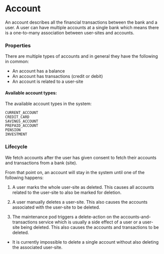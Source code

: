 # Account

An account describes all the financial transactions between the bank and a user. 
A user can have multiple accounts at a single bank which means there is a one-to-many association between user-sites and accounts.

### Properties 
There are multiple types of accounts and in general they have the following in common:
* An account has a balance
* An account has transactions (credit or debit)
* An account is related to a user-site

#### Available account types:
The available account types in the system:
```
CURRENT_ACCOUNT
CREDIT_CARD
SAVINGS_ACCOUNT
PREPAID_ACCOUNT
PENSION
INVESTMENT
```

### Lifecycle
We fetch accounts after the user has given consent to fetch their accounts and transactions from a bank (site).

From that point on, an account will stay in the system until one of the following happens:
1. A user marks the whole user-site as deleted. This causes all accounts related to the user-site to also be marked for deletion.

2. A user manually deletes a user-site. This also causes the accounts associated with the user-site to be deleted.

3. The maintenance pod triggers a delete-action on the accounts-and-transactions service which is usually a side effect of a user or a user-site being deleted. This also causes the accounts and transactions to be deleted.
 
* It is currently impossible to delete a single account without also deleting the associated user-site.